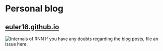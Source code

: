 # Personal blog

## [euler16.github.io](https://euler16.github.io)

![Internals of RNN](/assets/riemann.svg)
If you have any doubts regarding the blog posts, file an issue here.